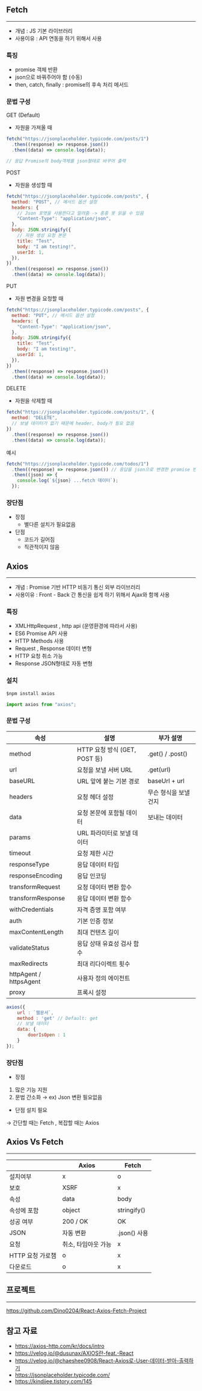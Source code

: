## Fetch

---

- 개념 : JS 기본 라이브러리
- 사용이유 : API 연동을 하기 위해서 사용

### 특징

- promise 객체 반환
- json으로 바꿔주어야 함 (수동)
- then, catch, finally
  : promise의 후속 처리 메서드

### 문법 구성

GET (Default)

- 자원을 가져올 때

```jsx
fetch("https://jsonplaceholder.typicode.com/posts/1")
  .then((response) => response.json())
  .then((data) => console.log(data));

// 응답 Promise의 body객체를 json형태로 바꾸어 출력
```

POST

- 자원을 생성할 때

```jsx
fetch("https://jsonplaceholder.typicode.com/posts", {
  method: "POST", // 메서드 옵션 설정
  headers: {
    // Json 포맷을 사용한다고 알려줌 -> 종종 못 읽을 수 있음
    "Content-Type": "application/json",
  },
  body: JSON.stringify({
    // 자원 생성 요청 본문
    title: "Test",
    body: "I am testing!",
    userId: 1,
  }),
})
  .then((response) => response.json())
  .then((data) => console.log(data));
```

PUT

- 자원 변경을 요청할 때

```jsx
fetch("https://jsonplaceholder.typicode.com/posts", {
  method: "PUT", // 메서드 옵션 설정
  headers: {
    "Content-Type": "application/json",
  },
  body: JSON.stringify({
    title: "Test",
    body: "I am testing!",
    userId: 1,
  }),
})
  .then((response) => response.json())
  .then((data) => console.log(data));
```

DELETE

- 자원을 삭제할 때

```jsx
fetch("https://jsonplaceholder.typicode.com/posts/1", {
  method: "DELETE",
  // 보낼 데이터가 없기 때문에 header, body가 필요 없음
})
  .then((response) => response.json())
  .then((data) => console.log(data));
```

예시

```jsx
fetch("https://jsonplaceholder.typicode.com/todos/1")
  .then((response) => response.json()) // 응답을 json으로 변경한 promise 반환
  .then((json) => {
    console.log(`${json} ...fetch 데이터`);
  });
```

### 장단점

- 장점
  - 별다른 설치가 필요없음
- 단점
  - 코드가 길어짐
  - 직관적이지 않음

## Axios

---

- 개념 : Promise 기반 HTTP 비동기 통신 외부 라이브러리
- 사용이유 : Front - Back 간 통신을 쉽게 하기 위해서
  Ajax와 함께 사용

### 특징

- XMLHttpRequest , http api (운영환경에 따라서 사용)
- ES6 Promise API 사용
- HTTP Methods 사용
- Request , Response 데이터 변형
- HTTP 요청 취소 가능
- Response JSON형태로 자동 변형

### 설치

```jsx
$npm install axios
```

```jsx
import axios from "axios";
```

### 문법 구성

| 속성                   | 설명                          | 부가 설명             |
| ---------------------- | ----------------------------- | --------------------- |
| method                 | HTTP 요청 방식 (GET, POST 등) | .get() / .post()      |
| url                    | 요청을 보낼 서버 URL          | .get(url)             |
| baseURL                | URL 앞에 붙는 기본 경로       | baseUrl + url         |
| headers                | 요청 헤더 설정                | 무슨 형식을 보낼 건지 |
| data                   | 요청 본문에 포함될 데이터     | 보내는 데이터         |
| params                 | URL 파라미터로 보낼 데이터    |                       |
| timeout                | 요청 제한 시간                |                       |
| responseType           | 응답 데이터 타입              |                       |
| responseEncoding       | 응답 인코딩                   |                       |
| transformRequest       | 요청 데이터 변환 함수         |                       |
| transformResponse      | 응답 데이터 변환 함수         |                       |
| withCredentials        | 자격 증명 포함 여부           |                       |
| auth                   | 기본 인증 정보                |                       |
| maxContentLength       | 최대 컨텐츠 길이              |                       |
| validateStatus         | 응답 상태 유효성 검사 함수    |                       |
| maxRedirects           | 최대 리다이렉트 횟수          |                       |
| httpAgent / httpsAgent | 사용자 정의 에이전트          |                       |
| proxy                  | 프록시 설정                   |                       |

```jsx
axios({
	url : `웹문서`,
	method : 'get' // Default: get
	// 보낼 데이터
	data: {
		doorIsOpen : 1
	}
});
```

### 장단점

- 장점

1. 많은 기능 지원
2. 문법 간소화 → ex) Json 변환 필요없음

- 단점
  설치 필요

→ 간단할 때는 Fetch , 복잡할 때는 Axios

## Axios Vs Fetch

---

|                  | Axios               | Fetch        |
| ---------------- | ------------------- | ------------ |
| 설치여부         | x                   | o            |
| 보호             | XSRF                | x            |
| 속성             | data                | body         |
| 속성에 포함      | object              | stringify()  |
| 성공 여부        | 200 / OK            | OK           |
| JSON             | 자동 변환           | .json() 사용 |
| 요청             | 취소, 타임아웃 가능 | x            |
| HTTP 요청 가로챔 | o                   | x            |
| 다운로드         | o                   | x            |

## 프로젝트

---

https://github.com/Dino0204/React-Axios-Fetch-Project

## 참고 자료

- https://axios-http.com/kr/docs/intro
- https://velog.io/@dusunax/AXIOS란-feat.-React
- https://velog.io/@chaeshee0908/React-Axios로-User-데이터-받아-출력하기
- https://jsonplaceholder.typicode.com/
- https://kindjjee.tistory.com/145
